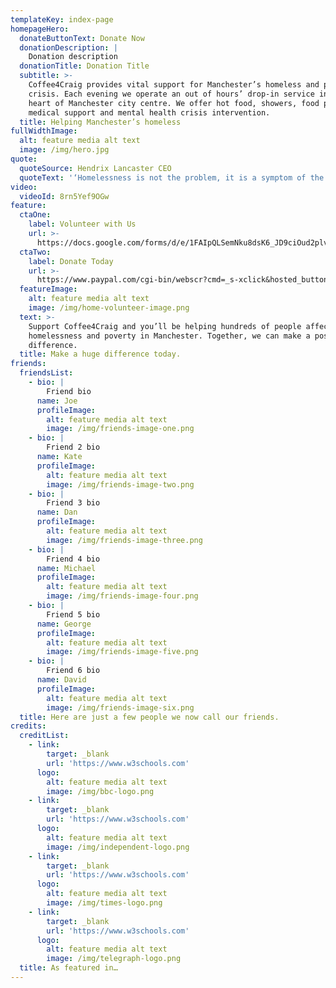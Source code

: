 ```yaml
---
templateKey: index-page
homepageHero:
  donateButtonText: Donate Now
  donationDescription: |
    Donation description
  donationTitle: Donation Title
  subtitle: >-
    Coffee4Craig provides vital support for Manchester’s homeless and people in
    crisis. Each evening we operate an out of hours’ drop-in service in the
    heart of Manchester city centre. We offer hot food, showers, food parcels,
    medical support and mental health crisis intervention.
  title: Helping Manchester’s homeless
fullWidthImage:
  alt: feature media alt text
  image: /img/hero.jpg
quote:
  quoteSource: Hendrix Lancaster CEO
  quoteText: '‘Homelessness is not the problem, it is a symptom of the problem’'
video:
  videoId: 8rn5Yef9OGw
feature:
  ctaOne:
    label: Volunteer with Us
    url: >-
      https://docs.google.com/forms/d/e/1FAIpQLSemNku8dsK6_JD9ciOud2plvPN3wxKdMihiAaUvB3pOaoXwMA/viewform
  ctaTwo:
    label: Donate Today
    url: >-
      https://www.paypal.com/cgi-bin/webscr?cmd=_s-xclick&hosted_button_id=VBW25QGTWEMYC&source=url
  featureImage:
    alt: feature media alt text
    image: /img/home-volunteer-image.png
  text: >-
    Support Coffee4Craig and you’ll be helping hundreds of people affected by
    homelessness and poverty in Manchester. Together, we can make a positive
    difference.
  title: Make a huge difference today.
friends:
  friendsList:
    - bio: |
        Friend bio
      name: Joe
      profileImage:
        alt: feature media alt text
        image: /img/friends-image-one.png
    - bio: |
        Friend 2 bio
      name: Kate
      profileImage:
        alt: feature media alt text
        image: /img/friends-image-two.png
    - bio: |
        Friend 3 bio
      name: Dan
      profileImage:
        alt: feature media alt text
        image: /img/friends-image-three.png
    - bio: |
        Friend 4 bio
      name: Michael
      profileImage:
        alt: feature media alt text
        image: /img/friends-image-four.png
    - bio: |
        Friend 5 bio
      name: George
      profileImage:
        alt: feature media alt text
        image: /img/friends-image-five.png
    - bio: |
        Friend 6 bio
      name: David
      profileImage:
        alt: feature media alt text
        image: /img/friends-image-six.png
  title: Here are just a few people we now call our friends.
credits:
  creditList:
    - link:
        target: _blank
        url: 'https://www.w3schools.com'
      logo:
        alt: feature media alt text
        image: /img/bbc-logo.png
    - link:
        target: _blank
        url: 'https://www.w3schools.com'
      logo:
        alt: feature media alt text
        image: /img/independent-logo.png
    - link:
        target: _blank
        url: 'https://www.w3schools.com'
      logo:
        alt: feature media alt text
        image: /img/times-logo.png
    - link:
        target: _blank
        url: 'https://www.w3schools.com'
      logo:
        alt: feature media alt text
        image: /img/telegraph-logo.png
  title: As featured in…
---
```


